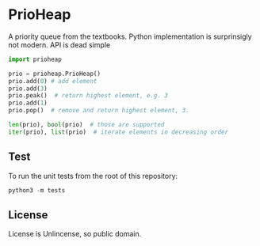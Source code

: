 # PrioHeap

A priority queue from the textbooks. Python implementation is surprinsigly not modern.
API is dead simple

```python
import prioheap

prio = prioheap.PrioHeap()
prio.add(0) # add element
prio.add(3)
prio.peak()  # return highest element, e.g. 3
prio.add(1)
prio.pop()  # remove and return highest element, 3.

len(prio), bool(prio)  # those are supported
iter(prio), list(prio)  # iterate elements in decreasing order
```

## Test

To run the unit tests from the root of this repository:
```python
python3 -m tests
```

## License

License is Unlincense, so public domain.
